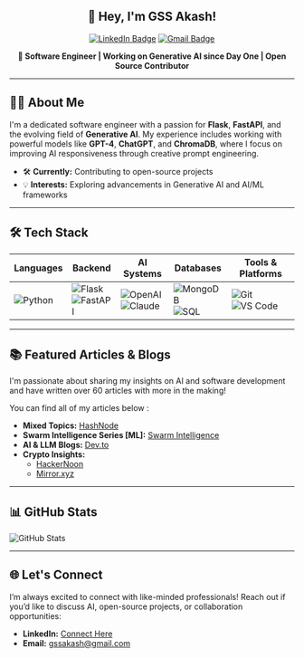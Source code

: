 <div align="center">

## 👋 Hey, I'm **GSS Akash**!

[![LinkedIn Badge](https://img.shields.io/badge/-LinkedIn-blue?style=flat-square&logo=Linkedin&logoColor=white&link=https://www.linkedin.com/in/gssakash/)](https://www.linkedin.com/in/gssakash/) 
[![Gmail Badge](https://img.shields.io/badge/-gssakash@gmail.com-c14438?style=flat-square&logo=Gmail&logoColor=white&link=mailto:gssakash@gmail.com)](mailto:gssakash@gmail.com)

**🌟 Software Engineer | Working on Generative AI since Day One | Open Source Contributor**

</div>

---

## 👨‍💻 About Me

I'm a dedicated software engineer with a passion for **Flask**, **FastAPI**, and the evolving field of **Generative AI**. My experience includes working with powerful models like **GPT-4**, **ChatGPT**, and **ChromaDB**, where I focus on improving AI responsiveness through creative prompt engineering.

- 🛠 **Currently:** Contributing to open-source projects
- 💡 **Interests:** Exploring advancements in Generative AI and AI/ML frameworks

---

## 🛠 Tech Stack

<div align="center">
  
| **Languages** | **Backend** | **AI Systems** | **Databases** | **Tools & Platforms** |
|---------------|-------------|----------------|---------------|-----------------------|
| ![Python](https://img.shields.io/badge/-Python-3776AB?style=flat-square&logo=python&logoColor=white) | ![Flask](https://img.shields.io/badge/-Flask-000000?style=flat-square&logo=flask&logoColor=white) <br> ![FastAPI](https://img.shields.io/badge/-FastAPI-009688?style=flat-square&logo=fastapi&logoColor=white) | ![OpenAI](https://img.shields.io/badge/-GPT--4-412991?style=flat-square&logo=openai&logoColor=white) <br> ![Claude](https://img.shields.io/badge/-Claude-009688?style=flat-square) | ![MongoDB](https://img.shields.io/badge/-MongoDB-47A248?style=flat-square&logo=mongodb&logoColor=white) <br> ![SQL](https://img.shields.io/badge/-SQL%20Databases-336791?style=flat-square&logo=postgresql&logoColor=white) | ![Git](https://img.shields.io/badge/-Git-F05032?style=flat-square&logo=git&logoColor=white) <br> ![VS Code](https://img.shields.io/badge/-VS%20Code-007ACC?style=flat-square&logo=visual-studio-code&logoColor=white) |
  
</div>

---

## 📚 Featured Articles & Blogs

I'm passionate about sharing my insights on AI and software development and have written over 60 articles with more in the making! 

You can find all of my articles below :

- **Mixed Topics:** [HashNode](https://gssakash.hashnode.dev/)
- **Swarm Intelligence Series [ML]:** [Swarm Intelligence](https://gssakash.hashnode.dev/series/swarm-algorithms)
- **AI & LLM Blogs:** [Dev.to](https://dev.to/gssakash)
- **Crypto Insights:**
  - [HackerNoon](https://hackernoon.com/u/gssakash)
  - [Mirror.xyz](https://mirror.xyz/0x14dC79964da2C08b23698B3D3cc7Ca32193d9955)

---


## 📊 GitHub Stats

![GitHub Stats](https://github-readme-stats.vercel.app/api?username=gssakash&theme=radical&show_icons=true&hide_title=true)


---

## 🌐 Let's Connect

I’m always excited to connect with like-minded professionals! Reach out if you’d like to discuss AI, open-source projects, or collaboration opportunities:

- **LinkedIn:** [Connect Here](https://www.linkedin.com/in/gssakash/)
- **Email:** [gssakash@gmail.com](mailto:gssakash@gmail.com)
